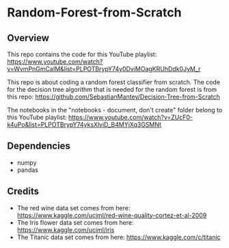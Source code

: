 # Random-Forest-from-Scratch
## Overview

This repo contains the code for this YouTube playlist: https://www.youtube.com/watch?v=WvmPnGmCaIM&list=PLPOTBrypY74y0DviMOagKRUhDdk0JyM_r

This repo is about coding a random forest classifier from scratch. The code for the decision tree algorithm
that is needed for the random forest is from this repo: https://github.com/SebastianMantey/Decision-Tree-from-Scratch

The notebooks in the "notebooks - document, don't create" folder belong to this YouTube playlist: https://www.youtube.com/watch?v=ZUcF0-k4uPo&list=PLPOTBrypY74yksXlviD_B4MYjXq3GSMNt

## Dependencies

- numpy
- pandas

## Credits
- The red wine data set comes from here: https://www.kaggle.com/uciml/red-wine-quality-cortez-et-al-2009
- The Iris flower data set comes from here: https://www.kaggle.com/uciml/iris
- The Titanic data set comes from here: https://www.kaggle.com/c/titanic

